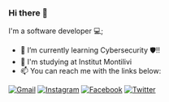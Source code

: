 ### Hi there 👋
I'm a software developer 💻;
- 🌱 I’m currently learning Cybersecurity 🛡️!!
- 🏫 I'm studying at Institut Montilivi
- 📫 You can reach me with the links below:

[![Gmail](https://img.shields.io/badge/-GMAIL-FF0000?style=for-the-badge&logo=gmail&logoColor=white)](mailto:a2006259@institutmontilivi.cat)
[![Instagram](https://img.shields.io/badge/-Instagram-FF00E8?style=for-the-badge&logo=instagram&logoColor=white)](https://www.instagram.com/)
[![Facebook](https://img.shields.io/badge/-Facebook-005DFF?style=for-the-badge&logo=facebook&logoColor=white)](https://www.facebook.com/)
[![Twitter](https://img.shields.io/badge/-Twitter-00C5FF?style=for-the-badge&logo=twitter&logoColor=white)](https://www.twitter.com/)
<!--
**ppadilla97/ppadilla97** is a ✨ _special_ ✨ repository because its `README.md` (this file) appears on your GitHub profile.

Here are some ideas to get you started:

- 🔭 I’m currently working on ...
- 🌱 I’m currently learning ...
- 👯 I’m looking to collaborate on ...
- 🤔 I’m looking for help with ...
- 💬 Ask me about ...
- 📫 How to reach me: ...
- 😄 Pronouns: ...
- ⚡ Fun fact: ...
-->
